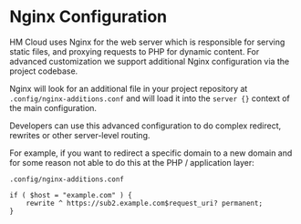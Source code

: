 # Nginx Configuration

HM Cloud uses Nginx for the web server which is responsible for serving static files, and proxying requests to PHP for dynamic content. For advanced customization we support additional Nginx configuration via the project codebase.

Nginx will look for an additional file in your project repository at `.config/nginx-additions.conf` and will load it into the `server {}` context of the main configuration.

Developers can use this advanced configuration to do complex redirect, rewrites or other server-level routing.

For example, if you want to redirect a specific domain to a new domain and for some reason not able to do this at the PHP / application layer:

`.config/nginx-additions.conf`

```
if ( $host = "example.com" ) {
    rewrite ^ https://sub2.example.com$request_uri? permanent;
}
```
